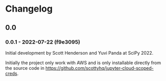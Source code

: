 # Changelog

## 0.0

### 0.0.1 - 2022-07-22 (f9e3095)

Initial development by Scott Henderson and Yuvi Panda at SciPy 2022.

Initially the project only work with AWS and is only installable directly from
the source code in https://github.com/scottyhq/jupyter-cloud-scoped-creds.
